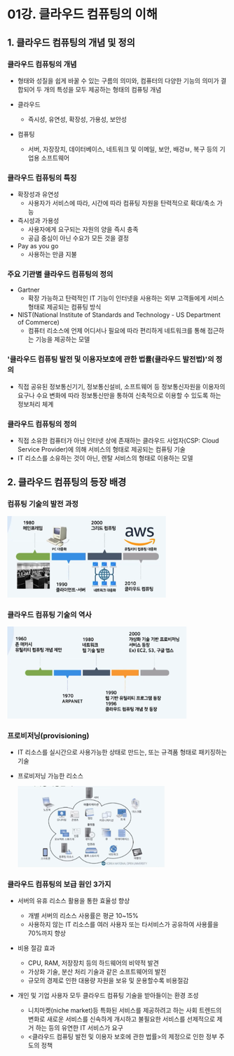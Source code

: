 # 01강. 클라우드 컴퓨팅의 이해

## 1. 클라우드 컴퓨팅의 개념 및 정의

### 클라우드 컴퓨팅의 개념

- 형태와 성질을 쉽게 바꿀 수 있는 구름의 의미와, 컴퓨터의 다양한 기능의 의미가 결합되어 두 개의 특성을 모두 제공하는 형태의 컴퓨팅 개념

- 클라우드
  - 즉시성, 유연성, 확장성, 가용성, 보안성
- 컴퓨팅
  - 서버, 자장장치, 데이터베이스, 네트워크 및 이메일, 보안, 배겅ㅂ, 복구 등의 기업용 소프트웨어



### 클라우드 컴퓨팅의 특징

- 확장성과 유연성
  - 사용자가 서비스에 따라, 시간에 따라 컴퓨팅 자원을 탄력적으로 확대/축소 가능
- 즉시성과 가용성
  - 사용자에게 요구되는 자원의 양을 즉시 충족
  - 공급 중심이 아닌 수요가 모든 것을 결정
- Pay as you go
  - 사용하는 만큼 지불



### 주요 기관별 클라우드 컴퓨팅의 정의

- Gartner
  - 확장 가능하고 탄력적인 IT 기능이 인터넷을 사용하는 외부 고객들에게 서비스 형태로 제공되는 컴퓨팅 방식
- NIST(National Institute of Standards and Technology - US Department of Commerce)
  - 컴퓨터 리소스에 언제 어디서나 필요에 따라 편리하게 네트워크를 통해 접근하는 기능을 제공하는 모델



### '클라우드 컴퓨팅 발전 및 이용자보호에 관한 법률(클라우드 발전법)'의 정의

- 직접 공유된 정보통신기기, 정보통신설비, 소프트웨어 등 정보통신자원을 이용자의 요구나 수요 변화에 따라 정보통신만을 통하여 신축적으로 이용할 수 있도록 하는 정보처리 체계



### 클라우드 컴퓨팅의 정의

- 직접 소유한 컴퓨터가 아닌 인터넷 상에 존재하는 클라우드 사업자(CSP: Cloud Service Provider)에 의해 서비스의 형태로 제공되는 컴퓨팅 기술
- IT 리소스를 소유하는 것이 아닌, 렌탈 서비스의 형태로 이용하는 모델



## 2. 클라우드 컴퓨팅의 등장 배경

### 컴퓨팅 기술의 발전 과정

<img src="./assets/Screenshot 2024-08-22 at 11.39.04 PM.png" alt="Screenshot 2024-08-22 at 11.39.04 PM" style="zoom:80%;" />

### 클라우드 컴퓨팅 기술의 역사

<img src="./assets/Screenshot 2024-08-22 at 11.40.16 PM.png" alt="Screenshot 2024-08-22 at 11.40.16 PM" style="zoom:80%;" />



### 프로비저닝(provisioning)

- IT 리소스를 실시간으로 사용가능한 상태로 만드는, 또는 규격품 형태로 패키징하는 기술

- 프로비저닝 가능한 리소스

  <img src="./assets/Screenshot 2024-08-22 at 11.41.10 PM.png" alt="Screenshot 2024-08-22 at 11.41.10 PM" style="zoom:80%;" />



### 클라우드 컴퓨팅의 보급 원인 3가지

- 서버의 유휴 리소스 활용을 통한 효율성 향상
  - 개별 서버의 리소스 사용률은 평균 10~15%
  - 사용하지 않는 IT 리소스를 여러 사용자 또는 타서비스가 공유하여 사용률을 70%까지 향상

- 비용 절감 효과
  - CPU, RAM, 저장장치 등의 하드웨어의 비약적 발견
  - 가상화 기술, 분산 처리 기술과 같은 소프트웨어의 발전
  - 규모의 경제로 인한 대용량 자원을 보유 및 운용할수록 비용절감
- 개인 및 기업 사용자 모두 클라우드 컴퓨팅 기술을 받아들이는 환경 조성
  - 니치마켓(niche market)등 특화된 서비스를 제공하려고 하는 사회 트렌드의 변화로 새로운 서비스를 신속하게 개시하고 불필요한 서비스를 선제적으로 제거 하는 등의 유연한 IT 서비스가 요구
  - <클라우드 컴퓨팅 발전 및 이용자 보호에 관한 법률>의 제정으로 인한 정부 주도의 정책
